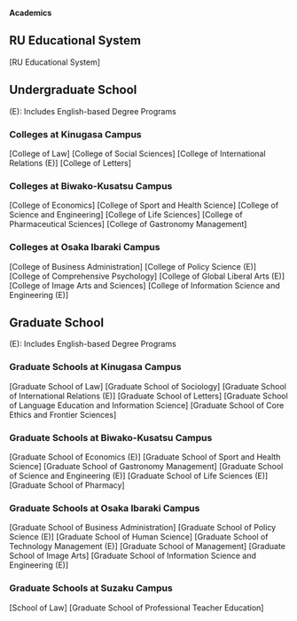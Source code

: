 **Academics**

## RU Educational System

[RU Educational System]
## Undergraduate School

(E): Includes English-based Degree Programs
### Colleges at Kinugasa Campus

[College of Law]
[College of Social Sciences]
[College of International Relations (E)]
[College of Letters]
### Colleges at Biwako-Kusatsu Campus

[College of Economics]
[College of Sport and Health Science]
[College of Science and Engineering]
[College of Life Sciences]
[College of Pharmaceutical Sciences]
[College of Gastronomy Management]
### Colleges at Osaka Ibaraki Campus

[College of Business Administration]
[College of Policy Science (E)]
[College of Comprehensive Psychology]
[College of Global Liberal Arts (E)]
[College of Image Arts and Sciences]
[College of Information Science and Engineering (E)]
## Graduate School

(E): Includes English-based Degree Programs
### Graduate Schools at Kinugasa Campus

[Graduate School of Law]
[Graduate School of Sociology]
[Graduate School of International Relations (E)]
[Graduate School of Letters]
[Graduate School of Language Education and Information Science]
[Graduate School of Core Ethics and Frontier Sciences]
### Graduate Schools at Biwako-Kusatsu Campus

[Graduate School of Economics (E)]
[Graduate School of Sport and Health Science]
[Graduate School of Gastronomy Management]
[Graduate School of Science and Engineering (E)]
[Graduate School of Life Sciences (E)]
[Graduate School of Pharmacy]
### Graduate Schools at Osaka Ibaraki Campus

[Graduate School of Business Administration]
[Graduate School of Policy Science (E)]
[Graduate School of Human Science]
[Graduate School of Technology Management (E)]
[Graduate School of Management]
[Graduate School of Image Arts]
[Graduate School of Information Science and Engineering (E)]
### Graduate Schools at Suzaku Campus

[School of Law]
[Graduate School of Professional Teacher Education]